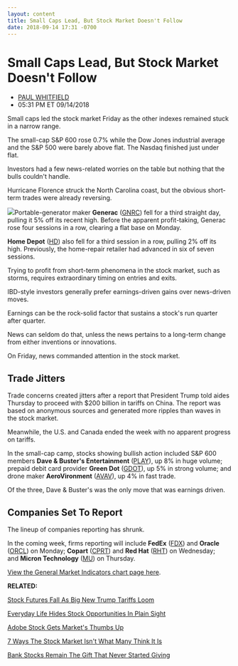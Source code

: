 ```yaml
---
layout: content
title: Small Caps Lead, But Stock Market Doesn't Follow
date: 2018-09-14 17:31 -0700
---
```



Small Caps Lead, But Stock Market Doesn't Follow
=================================================




* [PAUL WHITFIELD](https://www.investors.com/author/whitfieldp/ "Posts by PAUL WHITFIELD")
* 05:31 PM ET 09/14/2018




Small caps led the stock market Friday as the other indexes remained stuck in a narrow range.




The small-cap S&P 600 rose 0.7% while the Dow Jones industrial average and the S&P 500 were barely above flat. The Nasdaq finished just under flat.


Investors had a few news-related worries on the table but nothing that the bulls couldn't handle.


Hurricane Florence struck the North Carolina coast, but the obvious short-term trades were already reversing.


![](https://www.investors.com/wp-content/uploads/2018/09/MP091418-225x300.jpg)Portable-generator maker **Generac** ([GNRC](https://research.investors.com/quote.aspx?symbol=GNRC)) fell for a third straight day, pulling it 5% off its recent high. Before the apparent profit-taking, Generac rose four sessions in a row, clearing a flat base on Monday.


**Home Depot** ([HD](https://research.investors.com/quote.aspx?symbol=HD)) also fell for a third session in a row, pulling 2% off its high. Previously, the home-repair retailer had advanced in six of seven sessions.


Trying to profit from short-term phenomena in the stock market, such as storms, requires extraordinary timing on entries and exits.


IBD-style investors generally prefer earnings-driven gains over news-driven moves.


Earnings can be the rock-solid factor that sustains a stock's run quarter after quarter.


News can seldom do that, unless the news pertains to a long-term change from either inventions or innovations.


On Friday, news commanded attention in the stock market.


Trade Jitters
-------------


Trade concerns created jitters after a report that President Trump told aides Thursday to proceed with $200 billion in tariffs on China. The report was based on anonymous sources and generated more ripples than waves in the stock market.


Meanwhile, the U.S. and Canada ended the week with no apparent progress on tariffs.


In the small-cap camp, stocks showing bullish action included S&P 600 members **Dave & Buster's Entertainment** ([PLAY](https://research.investors.com/quote.aspx?symbol=PLAY)), up 8% in huge volume; prepaid debit card provider **Green Dot** ([GDOT](https://research.investors.com/quote.aspx?symbol=GDOT)), up 5% in strong volume; and drone maker **AeroVironment** ([AVAV](https://research.investors.com/quote.aspx?symbol=AVAV)), up 4% in fast trade.


Of the three, Dave & Buster's was the only move that was earnings driven.


Companies Set To Report
-----------------------


The lineup of companies reporting has shrunk.


In the coming week, firms reporting will include **FedEx** ([FDX](https://research.investors.com/quote.aspx?symbol=FDX)) and **Oracle** ([ORCL](https://research.investors.com/quote.aspx?symbol=ORCL)) on Monday; **Copart** ([CPRT](https://research.investors.com/quote.aspx?symbol=CPRT)) and **Red Hat** ([RHT](https://research.investors.com/quote.aspx?symbol=RHT)) on Wednesday; and **Micron Technology** ([MU](https://research.investors.com/quote.aspx?symbol=MU)) on Thursday.


[View the General Market Indicators chart page here](https://www.investors.com/wp-content/uploads/2018/09/IBD_GMI_091718.pdf).


**RELATED:**


[Stock Futures Fall As Big New Trump Tariffs Loom](https://www.investors.com/market-trend/stock-market-today/dow-jones-futures-fall-china-trade-war-set-to-escalate-as-trump-tariffs-loom/)


[Everyday Life Hides Stock Opportunities In Plain Sight](https://www.investors.com/how-to-invest/investors-corner/looking-for-big-stock-market-leaders-look-no-further-than-everyday-life/)


[Adobe Stock Gets Market's Thumbs Up](https://www.investors.com/news/technology/adobe-stock-hits-record-high/)


[7 Ways The Stock Market Isn't What Many Think It Is](https://www.investors.com/how-to-invest/investors-corner/7-reasons-the-stock-market-isnt-what-many-think-it-is/)


[Bank Stocks Remain The Gift That Never Started Giving](https://www.investors.com/stock-lists/ibd-big-cap-20/bank-stocks-gift-never-started-giving/)





